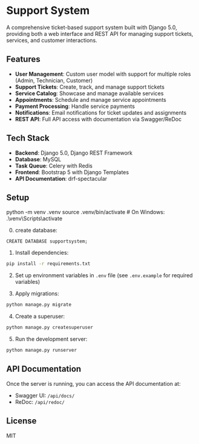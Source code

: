 # Support System

A comprehensive ticket-based support system built with Django 5.0, providing both a web interface and REST API for managing support tickets, services, and customer interactions.

## Features

- **User Management**: Custom user model with support for multiple roles (Admin, Technician, Customer)
- **Support Tickets**: Create, track, and manage support tickets
- **Service Catalog**: Showcase and manage available services
- **Appointments**: Schedule and manage service appointments
- **Payment Processing**: Handle service payments
- **Notifications**: Email notifications for ticket updates and assignments
- **REST API**: Full API access with documentation via Swagger/ReDoc

## Tech Stack

- **Backend**: Django 5.0, Django REST Framework
- **Database**: MySQL
- **Task Queue**: Celery with Redis
- **Frontend**: Bootstrap 5 with Django Templates
- **API Documentation**: drf-spectacular

## Setup

python -m venv .venv
source .venv/bin/activate  # On Windows: .\venv\Scripts\activate

0. create database:

```
CREATE DATABASE supportsystem;
```


1. Install dependencies:
```bash
pip install -r requirements.txt
```

2. Set up environment variables in `.env` file (see `.env.example` for required variables)

3. Apply migrations:

```bash
python manage.py migrate
```

4. Create a superuser:

```bash
python manage.py createsuperuser
```

5. Run the development server:

```bash
python manage.py runserver
```

## API Documentation

Once the server is running, you can access the API documentation at:

- Swagger UI: `/api/docs/`
- ReDoc: `/api/redoc/`

## License

MIT

